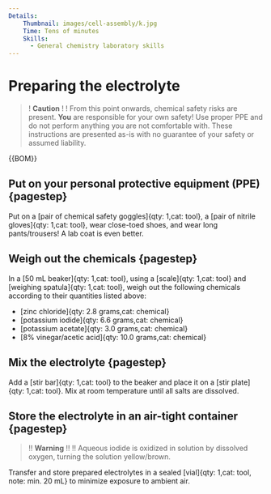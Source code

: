 ```yaml
---
Details:
    Thumbnail: images/cell-assembly/k.jpg
    Time: Tens of minutes
    Skills:
      - General chemistry laboratory skills
---
```

# Preparing the electrolyte


>! **Caution** 
>!
>! From this point onwards, chemical safety risks are present. **You** are responsible for your own safety! Use proper PPE and do not perform anything you are not comfortable with. These instructions are presented as-is with no guarantee of your safety or assumed liability. 

{{BOM}}

## Put on your personal protective equipment (PPE) {pagestep}

Put on a [pair of chemical safety goggles]{qty: 1,cat: tool}, a [pair of nitrile gloves]{qty: 1,cat: tool}, wear close-toed shoes, and wear long pants/trousers! A lab coat is even better.

## Weigh out the chemicals {pagestep}


In a [50 mL beaker]{qty: 1,cat: tool}, using a [scale]{qty: 1,cat: tool} and [weighing spatula]{qty: 1,cat: tool}, weigh out the following chemicals according to their quantities listed above:

* [zinc chloride]{qty: 2.8 grams,cat: chemical}
* [potassium iodide]{qty: 6.6 grams,cat: chemical}
* [potassium acetate]{qty: 3.0 grams,cat: chemical}
* [8% vinegar/acetic acid]{qty: 10.0 grams,cat: chemical}

## Mix the electrolyte {pagestep}

Add a [stir bar]{qty: 1,cat: tool} to the beaker and place it on a [stir plate]{qty: 1,cat: tool}. Mix at room temperature until all salts are dissolved.

## Store the electrolyte in an air-tight container {pagestep}

>!! **Warning** 
>!!
>!! Aqueous iodide is oxidized in solution by dissolved oxygen, turning the solution yellow/brown.

Transfer and store prepared electrolytes in a sealed [vial]{qty: 1,cat: tool, note: min. 20 mL} to minimize exposure to ambient air.





